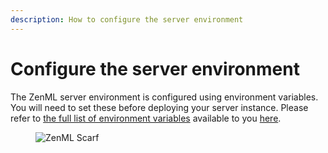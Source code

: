 ```yaml
---
description: How to configure the server environment
---
```


# Configure the server environment

The ZenML server environment is configured using environment variables. You will
need to set these before deploying your server instance. Please refer to [the full list of environment
variables](../../../reference/environment-variables.md) available to you
[here](../../../reference/environment-variables.md).


<!-- For scarf -->
<figure><img alt="ZenML Scarf" referrerpolicy="no-referrer-when-downgrade" src="https://static.scarf.sh/a.png?x-pxid=f0b4f458-0a54-4fcd-aa95-d5ee424815bc" /></figure>